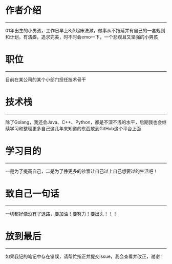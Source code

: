 # 作者介绍
***
01年出生的小男孩，工作日早上8点起床洗漱，做事从不拖延并有自己的一套规则和计划，有洁癖，追求完美，时不时会emo一下，一个悲观且又坚强的小男孩
# 职位
***
目前在某公司的某个小部门担任技术骨干
# 技术栈
***
除了Golang，我还会Java、C++、Python，都是不深不浅的水平，后期我也会继续学习和整理更多自己这几年来知道的东西放到GitHub这个平台上面
# 学习目的
***
一是为了提高自己，二是为了挣更多的钞票让自己过上自己想要过的生活吧！
# 致自己一句话
***
一切都好像没有了退路，要加油！要努力！要出头！！！
# 放到最后
***
如果我记的笔记中存在错误，请帮忙指正并提交issue，我会查看并改正，谢谢！
